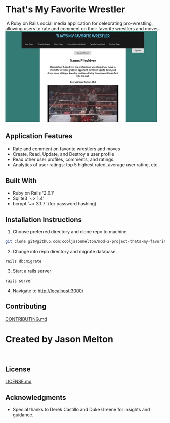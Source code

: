 


# That's My Favorite Wrestler
​​
A Ruby on Rails social media application for celebrating pro-wrestling, allowing users to rate and comment on their favorite wrestlers and moves.
![demo-of-app](https://github.com/cooljasonmelton/mod-2-project-thats-my-favorite-wrestler/blob/master/Animated%20GIF-downsized_large.gif?raw=true)​

## Application Features
* Rate and comment on favorite wrestlers and moves​​
* Create, Read, Update, and Destroy a user profile
* Read other user profiles, comments, and ratings.
* Analytics of user ratings: top 5 highest rated, average user rating, etc.

## Built With​
* Ruby on Rails '2.6.1'
* Sqlite3 '~> 1.4'
* bcrypt '~> 3.1.7' (for password hashing)
​
## Installation Instructions
1. Choose preferred directory and clone repo to machine
```bash
git clone git@github.com:cooljasonmelton/mod-2-project-thats-my-favorite-wrestler.git
```
2. Change into repo directory and migrate database
```bash
rails db:migrate
```
3. Start a rails server
```bash
rails server
```
4. Navigate to <a href='http://localhost:3000/'> http://localhost:3000/ </a>
​
## Contributing
[CONTRIBUTING.md](https://github.com/cooljasonmelton/mod-2-project-thats-my-favorite-wrestler)
​
# Created by **Jason Melton**
​
## License
[LICENSE.md](LICENSE.md)
​
## Acknowledgments
* Special thanks to Derek Castillo and Duke Greene for insights and guidance.




